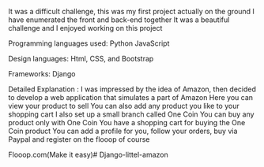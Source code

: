 It was a difficult challenge, 
this was my first project actually on the ground I have enumerated the front and back-end together It was a beautiful challenge and I enjoyed working on this project 


Programming languages used: 
    Python 
    JavaScript 


Design languages: 
    Html, 
    CSS, and Bootstrap 


Frameworks: 
    Django


Detailed Explanation :
    I was impressed by the idea of Amazon, 
    then decided to develop a web application that simulates a part of Amazon
    Here you can view your product to sell
    You can also add any product you like to your shopping cart
    I also set up a small branch called One Coin
    You can buy any product only with One Coin
    You have a shopping cart for buying the One Coin product
    You can add a profile for you, follow your orders, buy via Paypal and register on the flooop of course

Flooop.com(Make it easy)# Django-littel-amazon


